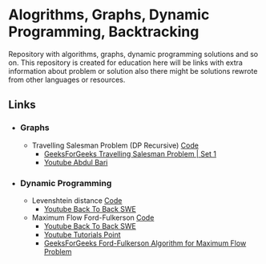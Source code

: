# Alogrithms, Graphs, Dynamic Programming, Backtracking
Repository with algorithms, graphs, dynamic programming solutions and so on.
This repository is created for education here will be links with extra information 
about problem or solution also there might be solutions rewrote from other languages or resources.

## Links
* ### Graphs
  * Travelling Salesman Problem (DP Recursive) [Code](https://github.com/JustDek/Alogrithms/blob/master/Alogrithms/GraphTheory/TravellingSalesmanProblemDP.cs)
    * [GeeksForGeeks Travelling Salesman Problem | Set 1](https://www.geeksforgeeks.org/travelling-salesman-problem-set-1)
    * [Youtube Abdul Bari](https://www.youtube.com/watch?v=XaXsJJh-Q5Y)
    
* ### Dynamic Programming
  * Levenshtein distance [Code](https://github.com/JustDek/Alogrithms/blob/master/Alogrithms/DynamicProgramming/LevenshteinDistance.cs)
    * [Youtube Back To Back SWE](https://www.youtube.com/watch?v=MiqoA-yF-0M)
  * Maximum Flow Ford-Fulkerson [Code](https://github.com/JustDek/Alogrithms/blob/master/Alogrithms/GraphTheory/MaxFlowFordFulkerson.cs)
    * [Youtube Back To Back SWE](https://www.youtube.com/watch?v=oHy3ddI9X3o)
    * [Youtube Tutorials Point](https://www.youtube.com/watch?v=3LG-My_MoWc&t=422s)
    * [GeeksForGeeks Ford-Fulkerson Algorithm for Maximum Flow Problem](https://www.geeksforgeeks.org/ford-fulkerson-algorithm-for-maximum-flow-problem/)

